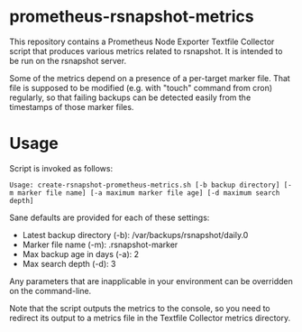 # prometheus-rsnapshot-metrics

This repository contains a Prometheus Node Exporter Textfile Collector script
that produces various metrics related to rsnapshot. It is intended to be run
on the rsnapshot server.

Some of the metrics depend on a presence of a per-target marker file. That
file is supposed to be modified (e.g. with "touch" command from cron)
regularly, so that failing backups can be detected easily from the timestamps
of those marker files.

# Usage

Script is invoked as follows:

    Usage: create-rsnapshot-prometheus-metrics.sh [-b backup directory] [-m marker file name] [-a maximum marker file age] [-d maximum search depth]

Sane defaults are provided for each of these settings:

* Latest backup directory (-b): /var/backups/rsnapshot/daily.0
* Marker file name (-m): .rsnapshot-marker
* Max backup age in days (-a): 2
* Max search depth (-d): 3

Any parameters that are inapplicable in your environment can be overridden on
the command-line.

Note that the script outputs the metrics to the console, so you need to
redirect its output to a metrics file in the Textfile Collector metrics
directory.
